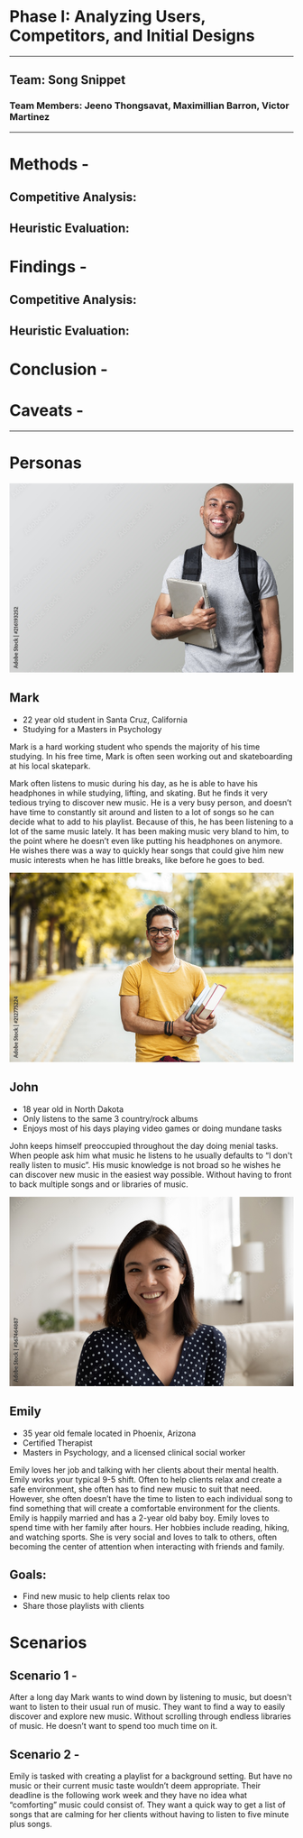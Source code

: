# Phase I: Analyzing Users, Competitors, and Initial Designs
---
## Team: Song Snippet
### Team Members: Jeeno Thongsavat, Maximillian Barron, Victor Martinez
---
# Methods -

## Competitive Analysis:


## Heuristic Evaluation:


# Findings - 

## Competitive Analysis:


## Heuristic Evaluation:


# Conclusion -


# Caveats -

---
# Personas

![A picture of Mark](/personas/Mark.jpeg)
## Mark
- 22 year old student in Santa Cruz, California
- Studying for a Masters in Psychology

Mark is a hard working student who spends the majority of his time studying. In his free time, Mark is often seen working out and skateboarding at his local skatepark.

Mark often listens to music during his day, as he is able to have his headphones in while studying, lifting, and skating. But he finds it very tedious trying to discover new music. He is a very busy person, and doesn’t have time to constantly sit around and listen to a lot of songs so he can  decide what to add to his playlist. Because of this, he has been listening to a lot of the same music lately. It has been making music very bland to him, to the point where he doesn’t even like putting his headphones on anymore. He wishes there was a way to quickly hear songs that could give him new music interests when he has little breaks, like before he goes to bed.


![A picture of John](/personas/John.jpeg)
## John
- 18 year old in North Dakota 
- Only listens to the same 3 country/rock albums
- Enjoys most of his days playing video games or doing mundane tasks

John keeps himself preoccupied throughout the day doing menial tasks. When people ask him what music he listens to he usually defaults to “I don't really listen to music”. His music knowledge is not broad so he wishes he can discover new music in the easiest way possible. Without having to front to back multiple songs and or libraries of music.


![A picture of Emily](/personas/Emily.jpeg)
## Emily 
- 35 year old female located in Phoenix, Arizona
- Certified Therapist
- Masters in Psychology, and a licensed clinical social worker

Emily loves her job and talking with her clients about their mental health. Emily works your typical 9-5 shift. Often to help clients relax and create a safe environment, she often has to find new music to suit that need. However, she often doesn’t have the time to listen to each individual song to find something that will create a comfortable environment for the clients. Emily is happily married and has a 2-year old baby boy. 
Emily loves to spend time with her family after hours. Her hobbies include reading, hiking, and watching sports. She is very social and loves to talk to others, often becoming the center of attention when interacting with friends and family. 

## Goals:
- Find new music to help clients relax too
- Share those playlists with clients


# Scenarios

## Scenario 1 - 
After a long day Mark wants to wind down by listening to music, but doesn't want to listen to their usual run of music. They want to find a way to easily discover and explore new music. Without scrolling through endless libraries of music. He doesn’t want to spend too much time on it.

## Scenario 2 - 
Emily is tasked with creating a playlist for a background setting. But have no music or their current music taste wouldn’t deem appropriate. Their deadline is the following work week and they have no idea what “comforting” music could consist of. They want a quick way to get a list of songs that are calming for her clients without having to listen to five minute plus songs.

